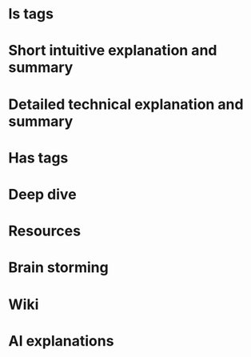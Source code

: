 # Is tags

# Short intuitive explanation and summary

# Detailed technical explanation and summary

# Has tags

# Deep dive  

# Resources  

# Brain storming  

# Wiki  

# AI explanations
